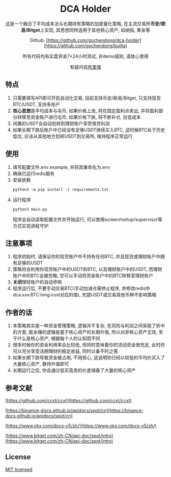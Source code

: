 <div align="center">
<h1> DCA Holder </h1>

这是一个融合了平均成本法与长期持有策略的加密量化策略, 在主流交易所**币安/欧易/Bitget**上实现, 其思想同样适用于其他核心资产, 如纳指, 黄金等

Github: [https://github.com/gochendong/dca-holder](https://github.com/gochendong/bulita)

所有代码均有实盘资金7*24小时测试, 非demo级别, 请放心使用

有疑问找[布里塔](https://chat.bulita.net)

</div>

## 特点

1. 只需要填写API即可开启自动化交易, 目前支持币安/欧易/Bitget, 只支持现货BTC/USDT, 支持多账户
2. **核心思想**是平均成本与屯币, 如果价格上涨, 将在固定盈利点卖出, 并将盈利部分转移至资金账户进行屯币, 如果价格下跌, 将不断补仓, 拉低成本
3. 闲置的USDT会自动划转到理财账户享受借贷利润
4. 如果长期下跌后账户中已经没有足够USDT继续买入BTC, 这时候BTC处于历史低位, 应该从其他地方划转USDT到交易所, 维持程序正常运行

## 使用

1. 填写配置文件.env.example, 并将其重命名为.env
2. 确保已运行redis服务
3. 安装依赖 
    ```
    python3 -m pip install -r requirements.txt 
    ```
4. 运行程序
    ```
    python3 main.py
    ```
   程序会自动读取配置文件并开始运行, 可以使用screen/nohup/supervisor等方式实现进程守护

## 注意事项
1. 程序初始时, 请保证你的现货账户中不持有任何BTC, 并且现货或理财账户中拥有足够的USDT
2. 策略将会利用你现货账户中的USDT和BTC, 以及理财账户中的USDT, 而理财账户中的BTC会被忽略, 您可以手动将资金账户中的BTC转移至理财账户
3. **关闭**理财账户的自动申购
4. 程序运行后, 不要手动交易BTC(手动加减仓需停止程序, 并修改redis中dca:xxx:BTC:long:cost对应的值), 充提USDT或交易其他币种不影响策略

## 作者的话
1. 本策略其实是一种资金管理策略, 逻辑并不复杂, 在风险与利润之间采取了折中的方案, 能永赚的逻辑是基于核心资产的长期升值, 所以对非核心资产无效, 至于什么是核心资产, 根据每个人的认知而不同
2. 很多时候你的资金利用率会比较低, 但同时意味着你的流动资金很充足, 此时你可以充分享受活期理财的稳定收益, 同时以备不时之需
3. 如果长期下跌导致资金被占用, 不用担心, 这说明你已经以较低的平均价买入了大量核心资产, 静待升值即可
4. 长期运行之后, 你会通过低买高卖的价差储备了大量的核心资产

## 参考文献

[https://github.com/ccxt/ccxt](https://github.com/ccxt/ccxt)

[https://binance-docs.github.io/apidocs/spot/cn](https://binance-docs.github.io/apidocs/spot/cn)

[https://www.okx.com/docs-v5/zh/](https://www.okx.com/docs-v5/zh/)

[https://www.bitget.com/zh-CN/api-doc/spot/intro](https://www.bitget.com/zh-CN/api-doc/spot/intro)

## License

[MIT licensed](./LICENSE)
